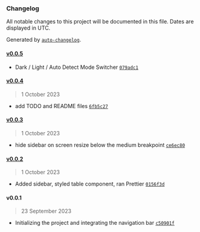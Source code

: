 ### Changelog

All notable changes to this project will be documented in this file. Dates are displayed in UTC.

Generated by [`auto-changelog`](https://github.com/CookPete/auto-changelog).

#### [v0.0.5](https://github.com/mgcodeur/maladash/compare/v0.0.4...v0.0.5)

- Dark / Light / Auto Detect Mode Switcher [`079adc1`](https://github.com/mgcodeur/maladash/commit/079adc13731c29b9a79a5a2e70d27e956a332d85)

#### [v0.0.4](https://github.com/mgcodeur/maladash/compare/v0.0.3...v0.0.4)

> 1 October 2023

- add TODO and README files [`6fb5c27`](https://github.com/mgcodeur/maladash/commit/6fb5c2797d203a262ca883ece5e792012768d49c)

#### [v0.0.3](https://github.com/mgcodeur/maladash/compare/v0.0.2...v0.0.3)

> 1 October 2023

- hide sidebar on screen resize below the medium breakpoint [`ce6ec80`](https://github.com/mgcodeur/maladash/commit/ce6ec80002987b460a5c2c28300d0c96f5593351)

#### [v0.0.2](https://github.com/mgcodeur/maladash/compare/v0.0.1...v0.0.2)

> 1 October 2023

- Added sidebar, styled table component, ran Prettier [`0156f3d`](https://github.com/mgcodeur/maladash/commit/0156f3d62dd2c8b42a2143d9958ed3d169db4de6)

#### v0.0.1

> 23 September 2023

- Initializing the project and integrating the navigation bar [`c50901f`](https://github.com/mgcodeur/maladash/commit/c50901fc93f2cfcb30d91d33cad3c316478e5b2f)
